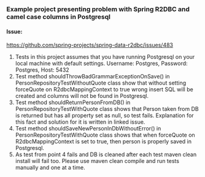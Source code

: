 ### Example project presenting problem with Spring R2DBC and camel case columns in Postgresql

#### Issue:
https://github.com/spring-projects/spring-data-r2dbc/issues/483

1. Tests in this project assumes that you have running Postgresql on your local machine with default settings. Username: Postgres, Password: Postgres, Host: 5432
2. Test method shouldThrowBadGrammarExceptionOnSave() in PersonRepositoryTestWithoutQuote class show that without setting forceQuote on R2dbcMappingContext
to true wrong insert SQL will be created and columns will not be found in Postgresql.
3. Test method shouldReturnPersonFromDB() in PersonRepositoryTestWithQuote class shows that Person taken from DB is returned but has all property set as null,
so test fails. Explanation for this fact and solution for it is written in linked issue.
4. Test method shouldSaveNewPersonInDbWithoutError() in PersonRepositoryTestWithQuote class shows that when forceQuote on R2dbcMappingContext is set to true, 
then person is properly saved in Postgresql.
5. As test from point 4 fails and DB is cleaned after each test maven clean install will fail too. 
Please use maven clean compile and run tests manually and one at a time.